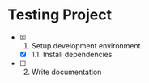 # Testing Project

- [x] 1. Setup development environment
  - [x] 1.1. Install dependencies
- [ ] 2. Write documentation
